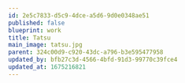 ```yaml
---
id: 2e5c7833-d5c9-4dce-a5d6-9d0e0348ae51
published: false
blueprint: work
title: Tatsu
main_image: tatsu.jpg
parent: 324c00d9-c920-43dc-a796-b3e595477958
updated_by: bfb27c3d-4566-4bfd-91d3-99770c39fce4
updated_at: 1675216821
---
```

